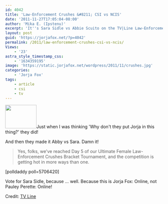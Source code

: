 ```yaml
---
id: 4042
title: 'Law-Enforcement Crushes &#8211; CSI vs NCIS'
date: '2011-11-27T17:05:04-08:00'
author: 'Mika E. (Ipstenu)'
excerpt: 'It''s Sara Sidle vs Abbie Scuito on the TV|Line Law-Enforcement Crushes Tournament!  You know what to do.'
layout: post
guid: 'https://jorjafox.net/?p=4042'
permalink: /2011/law-enforcement-crushes-csi-vs-ncis/
Views:
    - '23'
astra_style_timestamp_css:
    - '1634359195'
image: 'https://static.jorjafox.net/wordpress/2011/11/crushes.jpg'
categories:
    - 'Jorja Fox'
tags:
    - article
    - csi
    - tv
---
```


<img class="alignleft size-thumbnail wp-image-4043" title="crushes" src="//static.jorjafox.net/wordpress/2011/11/crushes-210x140.jpg" alt="" width="100" height="75" />Just when I was thinking 'Why don't they put Jorja in this thing?' they did!

And then they made it Abby vs Sara. Damn it!
<blockquote>Yes, folks, we’ve reached Day 5 of our Ultimate Female Law-Enforcement Crushes Bracket Tournament, and the competition is getting hot in more ways than one.</blockquote>
[polldaddy poll=5706420]

Vote for Sara Sidle, because ... well. Because this is Jorja Fox: Online, not Pauley Perette: Online!

Credit: <a href="http://www.tvline.com/2011/11/southland-the-wire-csi-miami-rizzoli-isles-law-enforcement-crushes-tournament/">TV Line</a>